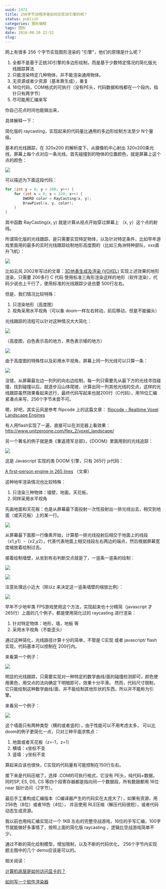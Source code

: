 ```yaml
---
uuid: 2472
title: 256字节3D程序是如何实现3D引擎的呢？
status: publish
categories: 图形编程
tags: 图形
date: 2016-08-26 22:52
slug: 
---
```

网上有很多 256 个字节实现图形渲染的 "引擎"，他们的原理是什么呢？

1. 全都不是基于正统3D引擎的多边形绘制，而是基于少数特定情况的简化版光线跟踪算法
2. 只能渲染特定几种物体，并不能渲染通用物体。
3. 无资源或者少资源（基本靠生成），重复
4. 16位代码，COM格式的可执行（没有PE头，代码数据和栈都在一个段内，指针只有两字节）
5. 尽可能用汇编来写

你自己花点时间也能做出来，

具体解释一下：

简化版的 raycasting，实现起来的代码量比通用的多边形绘制方法至少 N个量级。

基本的光线跟踪，在 320x200 的解析度下，从摄像机中心射出 320x200条光线，屏幕上每个点对应一条光线，首先碰撞到的物体的位置颜色，就是屏幕上这个点的颜色：

![](https://skywind3000.github.io/images/blog/2016/3d-256-1.jpg)

可以描述为下面这段代码：

```cpp
for (int y = 0; y < 200; y++) {
    for (int x = 0; x < 320; x++) {
        DWORD color = RayCasting(x, y); 
        DrawPixel(x, y, color);
    }
}
```

其中函数 RayCasting(x, y) 就是计算从视点开始穿过屏幕上 （x, y）这个点的射线。

所谓简化版的光线跟踪，是只需要实现特定物体，以及针对特定条件，比如早年游戏里面用的最多的实时光线跟踪绘制地形高度图的（比如三角洲特种部队，xxx直升飞机）：

![](https://skywind3000.github.io/images/blog/2016/3d-256-2.jpg)

比如云风 2002年写过的文章：[3D地表生成及渲染 (VOXEL)](https://dev.gameres.com/Program/Visual/3D/Voxel.htm)
实现上述效果的地形渲染，只需要 200多行 C 代码
使用标准三角形渲染这样的地形（软件渲染），代码少说也上千行了，使用标准的光线跟踪少说也要 500行左右。

<!--more-->

但是，我们情况比较特殊：

1. 只渲染地形（高度图）
2. 视角采用水平视角（可以象 doom一样左右转动，前后移动，但是不能偏头）

光线跟踪的流程可以针对这种情况大大简化：

![](https://skywind3000.github.io/images/blog/2016/3d-256-3.jpg)

（高度图，白色表示高的地方，黑色表示矮的地方）

![](https://skywind3000.github.io/images/blog/2016/3d-256-4.jpg)

由于高度图的特殊性以及彩用水平视角，屏幕上同一列光线可以只算一条：

![](https://skywind3000.github.io/images/blog/2016/3d-256-5.jpg)

没错，从屏幕最左边一列列的向右边绘制，每一列只需要先从最下方的光线寻找碰撞，找到碰撞以后，就逐步沿山体爬坡，计算出同一列其他光线的交点，这样的光线跟踪虽然效果看起来还行，最终代码写起来也就200行（C代码），用16位汇编紧凑点来写，256个字节未尝不可。

嗯，好吧，其实云风是参考 flipcode 上的这篇文章：
[flipcode - Realtime Voxel Landscape Engines](http://www.flipcode.com/archives/Realtime_Voxel_Landscape_Engines-Part_2_Rendering_the_Landscapes_Structure.shtml)

有人用flash实现了一遍，直接可以在浏览器上看效果：
http://www.unitzeroone.com/flex_2/voxel_landscape/

另一个著名的例子就是类《重返德军总部》，《DOOM》里面用到的光线追踪：

![](https://skywind3000.github.io/images/blog/2016/3d-256-7.jpg)

这是 Javascript 实现的类 DOOM 引擎，只有 265行 js代码：

[A first-person engine in 265 lines](http://www.playfuljs.com/a-first-person-engine-in-265-lines/) （文章）

这种地牢渲染情况也比较特殊：
1. 只渲染三种物体：墙壁，地面，天花板，
2. 同样采用水平视角

先画地面和天花板：也是从屏幕最下面投射一次性投射出一排光线出去，相交到地面（或天花板）上的某一行。

![](https://skywind3000.github.io/images/blog/2016/3d-256-8.jpg)

从屏幕最下面那一行像素开始，计算那一排光线投射后相交于地面上的线段（x1,y1）-（x2,y2），代表代表地面上相交线段左右两边的端点，然后根据屏幕宽度缩放着绘制过去。

接着绘制墙壁，从坐到有右判断交点就是了，一竖条一竖条的绘制：

![](https://skywind3000.github.io/images/blog/2016/3d-256-9.jpg)

![](https://skywind3000.github.io/images/blog/2016/3d-256-10.jpg)

注意处理远小近大（除以z 来决定这一竖条墙壁的缩放比例）：

![](https://skywind3000.github.io/images/blog/2016/3d-256-11.jpg)

早年不少地牢类 FPS游戏使用这个方法，实现起来也十分精简（javascript 才 265行）上面的几个例子，都是使用简化过的 raycasting 进行渲染：

1. 针对特定物体：地形，墙，地板 等
2. 采用水平视角（不能歪头）

通过这种简化，光线路径计算十分的简单，不管是 C实现 或者 javascript/ flash 实现，代码基本可以控制在 200行内。

来看第一个例子：

![](https://skywind3000.github.io/images/blog/2016/3d-256-12.jpg)

明显的光线跟踪，只需要实现对一种特定的数学曲线/面的碰撞检测即可，颜色使用黄色，用交点的法向确定下明暗即可，效果十分平滑。
然而，代码尺寸限制，它只能绘制这种数学曲线/面，并不能绘制其他形状的东西，所以并不能称为引擎。

来看另一个例子：

![](https://skywind3000.github.io/images/blog/2016/3d-256-13.jpg)

这个墙面只有两种类型（横的或者竖的），由于性能可以不用考虑太多，
可以比 doom的例子更简化一点，只对三种平面求焦点：

1. 地面或者天花板（z=-1，z=1）
2. 横墙：x坐标不变
3. 竖墙：y坐标不变

算起来应该也很快，C实现的代码量有可能控制在150行左右。

接下来是代码压缩了，选择 .COM的可执行格式，它没有 PE头，纯代码+数据，同时SP, ES, DS, CS 等四个段寄存器都是指向同一个数据段，所有数据都用 16位 near 指针访问（2字节）。

最后手工重构成汇编版本（C编译器产生的代码实在太庞大了），如果有资源，用256色（8位）或者16色（4位）， 并且使用 RLE压缩（解压代码很短），或者代码动态生成资源。

我以前也用纯汇编实现过一个 1KB 左右的完整空战游戏，16位的手写汇编，100字节就能做好多事情了，按照上面的简化版 raycasting ，逻辑比空战游戏简单不少。

通过不断的简化绘制模型，增加限制，以及不断的代码优化，
256个字节内实现题主图中的几个 demo应该是可以的。

相关阅读：

[计算机底层是如何访问显卡的？](http://www.skywind.me/blog/archives/1774)

[如何写一个软件渲染器](http://www.skywind.me/blog/archives/1498)

